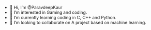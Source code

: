 - 👋 Hi, I’m @ParavdeepKaur
- 👀 I’m interested in Gaming and coding.
- 🌱 I’m currently learning coding in C, C++ and Python.
- 💞️ I’m looking to collaborate on A project based on machine learning.
<!---
ParavdeepKaur/ParavdeepKaur is a ✨ special ✨ repository because its `README.md` (this file) appears on your GitHub profile.
You can click the Preview link to take a look at your changes.
--->
